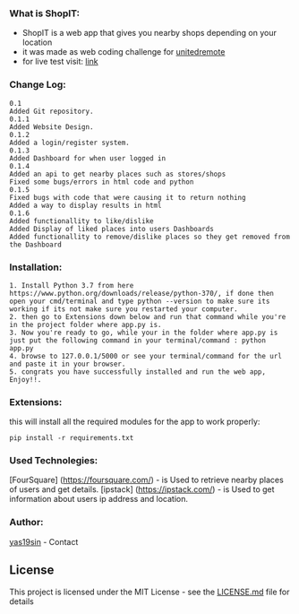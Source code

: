 ### What is ShopIT:

<ul>
  <li>ShopIT is a web app that gives you nearby shops depending on your location</li>
  <li>it was made as web coding challenge for <a href="https://unitedremote.com/"> unitedremote</a> </li>
  <li>for live test visit: <a targer="_blank" href="https://shop2it.herokuapp.com/"> link</a> </li>
</ul>

### Change Log:


```
0.1
Added Git repository.
0.1.1
Added Website Design.
0.1.2
Added a login/register system.
0.1.3
Added Dashboard for when user logged in
0.1.4
Added an api to get nearby places such as stores/shops
Fixed some bugs/errors in html code and python
0.1.5
Fixed bugs with code that were causing it to return nothing
Added a way to display results in html
0.1.6
Added functionallity to like/dislike
Added Display of liked places into users Dashboards
Added functionallity to remove/dislike places so they get removed from the Dashboard
```

### Installation:

```
1. Install Python 3.7 from here https://www.python.org/downloads/release/python-370/, if done then open your cmd/terminal and type python --version to make sure its working if its not make sure you restarted your computer.
2. then go to Extensions down below and run that command while you're in the project folder where app.py is.
3. Now you're ready to go, while your in the folder where app.py is just put the following command in your terminal/command : python app.py 
4. browse to 127.0.0.1/5000 or see your terminal/command for the url and paste it in your browser.
5. congrats you have successfully installed and run the web app, Enjoy!!.
```

### Extensions:

<a> this will install all the required modules for the app to work properly:</a>
```
pip install -r requirements.txt

```

### Used Technolegies:

[FourSquare] (https://foursquare.com/) - is Used to retrieve nearby places of users and get details.
[ipstack] (https://ipstack.com/) - is Used to get information about users ip address and location.

### Author:

[yas19sin](https://www.instagram.com/yas19sin/) - Contact

## License

This project is licensed under the MIT License - see the [LICENSE.md](LICENSE.md) file for details
